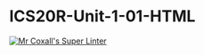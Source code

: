 # ICS20R-Unit-1-01-HTML

[![Mr Coxall's Super Linter](https://github.com/MikeyGloriani/ICS20R-Unit-1-01-HTML/workflows/Mr%20Coxall's%20Super%20Linter/badge.svg)](https://github.com/MikeyGloriani/ICS20R-Unit-1-01-HTML/actions/)
